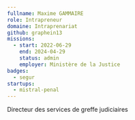 ```yaml
---
fullname: Maxime GAMMAIRE
role: Intrapreneur
domaine: Intraprenariat
github: graphein13
missions:
  - start: 2022-06-29
    end: 2024-04-29
    status: admin
    employer: Ministère de la Justice
badges:
  - segur
startups:
  - mistral-penal
---
```


Directeur des services de greffe judiciaires
